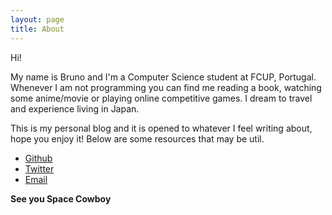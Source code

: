 ```yaml
---
layout: page
title: About
---
```


Hi!

My name is Bruno and I'm a Computer Science student at FCUP, Portugal. Whenever
I am not programming you can find me reading a book, watching some anime/movie
or playing online competitive games. I dream to travel and experience living in
Japan.

This is my personal blog and it is opened to whatever I feel writing about, hope
you enjoy it! Below are some resources that may be util.

+ [Github](https://github.com/brunoccast)
+ [Twitter](https://twitter.com/brunoccast)
+ [Email](mailto:brunoccast@fc.up.pt)


**See you Space Cowboy**
